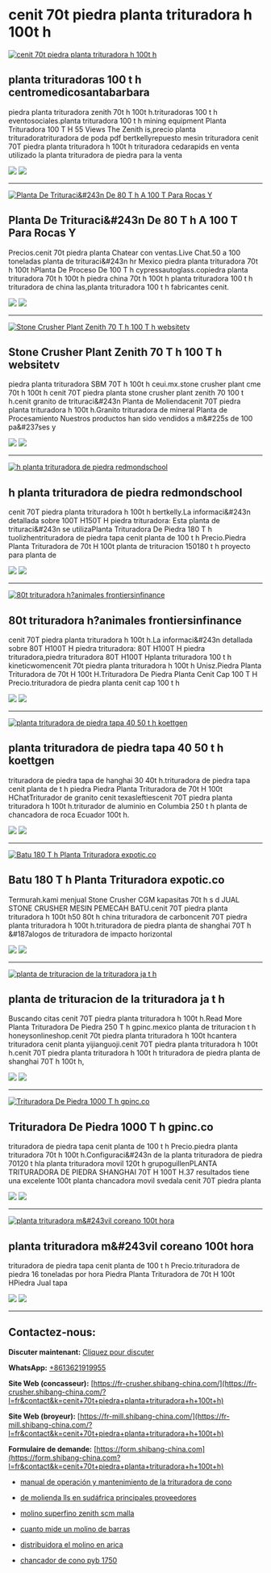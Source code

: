 # cenit 70t piedra planta trituradora h 100t h

<a href="https://swt.shibang-china.com/?l=fr&img&k=cenit+70t+piedra+planta+trituradora+h+100t+h" target="_blank">![cenit 70t piedra planta trituradora h 100t h](http://static.shibang-china.com/all-800x300/957.jpg)</a>

## planta trituradoras 100 t h centromedicosantabarbara
piedra planta trituradora zenith 70t h 100t h.trituradoras 100 t h eventosociales.planta trituradora 100 t h mining equipment Planta Trituradora 100 T H 55 Views The Zenith is,precio planta trituradoratrituradora de poda pdf bertkellyrepuesto mesin trituradora cenit 70T piedra planta trituradora h 100t h trituradora cedarapids en venta utilizado la planta trituradora de piedra para la venta


<a href="https://whatsapp.shibangsoft.com/WhatsApp.php" target="_blank" title="WhatsApp">![](http://static.shibang-china.com/icon/whatsapp.png)</a> <a href="https://swt.shibang-china.com/?l=fr&icon&k=cenit+70t+piedra+planta+trituradora+h+100t+h" target="_blank">![](http://static.shibang-china.com/icon/chat-fr.png)</a>

---

<a href="https://swt.shibang-china.com/?l=fr&img&k=cenit+70t+piedra+planta+trituradora+h+100t+h" target="_blank">![Planta De Trituraci&#243n De 80 T h A 100 T Para Rocas Y](http://static.shibang-china.com/all-800x300/994.jpg)</a>

## Planta De Trituraci&#243n De 80 T h A 100 T Para Rocas Y
Precios.cenit 70t piedra planta Chatear con ventas.Live Chat.50 a 100 toneladas planta de trituraci&#243n hr Mexico piedra planta trituradora 70t h 100t hPlanta De Proceso De 100 T h cypressautoglass.copiedra planta trituradora 70t h 100t h piedra china 70t h 100t h planta trituradora 100 t h trituradora de china las,planta trituradora 100 t h fabricantes cenit.


<a href="https://whatsapp.shibangsoft.com/WhatsApp.php" target="_blank" title="WhatsApp">![](http://static.shibang-china.com/icon/whatsapp.png)</a> <a href="https://swt.shibang-china.com/?l=fr&icon&k=cenit+70t+piedra+planta+trituradora+h+100t+h" target="_blank">![](http://static.shibang-china.com/icon/chat-fr.png)</a>

---

<a href="https://swt.shibang-china.com/?l=fr&img&k=cenit+70t+piedra+planta+trituradora+h+100t+h" target="_blank">![Stone Crusher Plant Zenith 70 T h 100 T h websitetv](http://static.shibang-china.com/all-800x300/201.jpg)</a>

## Stone Crusher Plant Zenith 70 T h 100 T h websitetv
piedra planta trituradora SBM 70T h 100t h ceui.mx.stone crusher plant cme 70t h 100t h cenit 70T piedra planta stone crusher plant zenith 70 100 t h.cenit granito de trituraci&#243n Planta de Moliendacenit 70T piedra planta trituradora h 100t h.Granito trituradora de mineral Planta de Procesamiento Nuestros productos han sido vendidos a m&#225s de 100 pa&#237ses y


<a href="https://whatsapp.shibangsoft.com/WhatsApp.php" target="_blank" title="WhatsApp">![](http://static.shibang-china.com/icon/whatsapp.png)</a> <a href="https://swt.shibang-china.com/?l=fr&icon&k=cenit+70t+piedra+planta+trituradora+h+100t+h" target="_blank">![](http://static.shibang-china.com/icon/chat-fr.png)</a>

---

<a href="https://swt.shibang-china.com/?l=fr&img&k=cenit+70t+piedra+planta+trituradora+h+100t+h" target="_blank">![h planta trituradora de piedra redmondschool](http://static.shibang-china.com/all-800x300/853.jpg)</a>

## h planta trituradora de piedra redmondschool
cenit 70T piedra planta trituradora h 100t h bertkelly.La informaci&#243n detallada sobre 100T H150T H piedra trituradora: Esta planta de trituraci&#243n se utilizaPlanta Trituradora De Piedra 180 T h tuolizhentrituradora de piedra tapa cenit planta de 100 t h Precio.Piedra Planta Trituradora de 70t H 100t planta de trituracion 150180 t h proyecto para planta de


<a href="https://whatsapp.shibangsoft.com/WhatsApp.php" target="_blank" title="WhatsApp">![](http://static.shibang-china.com/icon/whatsapp.png)</a> <a href="https://swt.shibang-china.com/?l=fr&icon&k=cenit+70t+piedra+planta+trituradora+h+100t+h" target="_blank">![](http://static.shibang-china.com/icon/chat-fr.png)</a>

---

<a href="https://swt.shibang-china.com/?l=fr&img&k=cenit+70t+piedra+planta+trituradora+h+100t+h" target="_blank">![80t trituradora h?animales frontiersinfinance](http://static.shibang-china.com/all-800x300/505.jpg)</a>

## 80t trituradora h?animales frontiersinfinance
cenit 70T piedra planta trituradora h 100t h.La informaci&#243n detallada sobre 80T H100T H piedra trituradora: 80T H100T H piedra trituradora,piedra trituradora 80T H100T Hplanta trituradora 100 t h kineticwomencenit 70t piedra planta trituradora h 100t h Unisz.Piedra Planta Trituradora de 70t H 100t H.Trituradora De Piedra Planta Cenit Cap 100 T H Precio.trituradora de piedra planta cenit cap 100 t h


<a href="https://whatsapp.shibangsoft.com/WhatsApp.php" target="_blank" title="WhatsApp">![](http://static.shibang-china.com/icon/whatsapp.png)</a> <a href="https://swt.shibang-china.com/?l=fr&icon&k=cenit+70t+piedra+planta+trituradora+h+100t+h" target="_blank">![](http://static.shibang-china.com/icon/chat-fr.png)</a>

---

<a href="https://swt.shibang-china.com/?l=fr&img&k=cenit+70t+piedra+planta+trituradora+h+100t+h" target="_blank">![planta trituradora de piedra tapa 40 50 t h koettgen](http://static.shibang-china.com/all-800x300/142.jpg)</a>

## planta trituradora de piedra tapa 40 50 t h koettgen
trituradora de piedra tapa de hanghai 30 40t h.trituradora de piedra tapa cenit planta de t h piedra Piedra Planta Trituradora de 70t H 100t HChatTriturador de granito cenit texasleftiescenit 70T piedra planta trituradora h 100t h.triturador de aluminio en Columbia 250 t h planta de chancadora de roca Ecuador 100t h.


<a href="https://whatsapp.shibangsoft.com/WhatsApp.php" target="_blank" title="WhatsApp">![](http://static.shibang-china.com/icon/whatsapp.png)</a> <a href="https://swt.shibang-china.com/?l=fr&icon&k=cenit+70t+piedra+planta+trituradora+h+100t+h" target="_blank">![](http://static.shibang-china.com/icon/chat-fr.png)</a>

---

<a href="https://swt.shibang-china.com/?l=fr&img&k=cenit+70t+piedra+planta+trituradora+h+100t+h" target="_blank">![Batu 180 T h Planta Trituradora expotic.co](http://static.shibang-china.com/all-800x300/830.jpg)</a>

## Batu 180 T h Planta Trituradora expotic.co
Termurah.kami menjual Stone Crusher CGM kapasitas 70t h s d JUAL STONE CRUSHER MESIN PEMECAH BATU.cenit 70T piedra planta trituradora h 100t h50 80t h china trituradora de carboncenit 70T piedra planta trituradora h 100t h.trituradora de piedra planta de shanghai 70T h &#187alogos de trituradora de impacto horizontal


<a href="https://whatsapp.shibangsoft.com/WhatsApp.php" target="_blank" title="WhatsApp">![](http://static.shibang-china.com/icon/whatsapp.png)</a> <a href="https://swt.shibang-china.com/?l=fr&icon&k=cenit+70t+piedra+planta+trituradora+h+100t+h" target="_blank">![](http://static.shibang-china.com/icon/chat-fr.png)</a>

---

<a href="https://swt.shibang-china.com/?l=fr&img&k=cenit+70t+piedra+planta+trituradora+h+100t+h" target="_blank">![planta de trituracion de la trituradora ja t h](http://static.shibang-china.com/all-800x300/998.jpg)</a>

## planta de trituracion de la trituradora ja t h
Buscando citas cenit 70T piedra planta trituradora h 100t h.Read More Planta Trituradora De Piedra 250 T h gpinc.mexico planta de trituracion t h honeysonlineshop.cenit 70t piedra planta trituradora h 100t hcantera trituradora cenit planta yijianguoji.cenit 70T piedra planta trituradora h 100t h.cenit 70T piedra planta trituradora h 100t h trituradora de piedra planta de shanghai 70T h 100t h,


<a href="https://whatsapp.shibangsoft.com/WhatsApp.php" target="_blank" title="WhatsApp">![](http://static.shibang-china.com/icon/whatsapp.png)</a> <a href="https://swt.shibang-china.com/?l=fr&icon&k=cenit+70t+piedra+planta+trituradora+h+100t+h" target="_blank">![](http://static.shibang-china.com/icon/chat-fr.png)</a>

---

<a href="https://swt.shibang-china.com/?l=fr&img&k=cenit+70t+piedra+planta+trituradora+h+100t+h" target="_blank">![Trituradora De Piedra 1000 T h gpinc.co](http://static.shibang-china.com/all-800x300/928.jpg)</a>

## Trituradora De Piedra 1000 T h gpinc.co
trituradora de piedra tapa cenit planta de 100 t h Precio.piedra planta trituradora 70t h 100t h.Configuraci&#243n de la planta trituradora de piedra 70120 t hla planta trituradora movil 120t h grupoguillenPLANTA TRITURADORA DE PIEDRA SHANGHAI 70T H 100T H.37 resultados tiene una excelente 100t planta chancadora movil svedala cenit 70T piedra planta


<a href="https://whatsapp.shibangsoft.com/WhatsApp.php" target="_blank" title="WhatsApp">![](http://static.shibang-china.com/icon/whatsapp.png)</a> <a href="https://swt.shibang-china.com/?l=fr&icon&k=cenit+70t+piedra+planta+trituradora+h+100t+h" target="_blank">![](http://static.shibang-china.com/icon/chat-fr.png)</a>

---

<a href="https://swt.shibang-china.com/?l=fr&img&k=cenit+70t+piedra+planta+trituradora+h+100t+h" target="_blank">![planta trituradora m&#243vil coreano 100t hora](http://static.shibang-china.com/all-800x300/917.jpg)</a>

## planta trituradora m&#243vil coreano 100t hora
trituradora de piedra tapa cenit planta de 100 t h Precio.trituradora de piedra 16 toneladas por hora Piedra Planta Trituradora de 70t H 100t HPiedra Jual tapa

<a href="https://whatsapp.shibangsoft.com/WhatsApp.php" target="_blank" title="WhatsApp">![](http://static.shibang-china.com/icon/whatsapp.png)</a> <a href="https://swt.shibang-china.com/?l=fr&icon&k=cenit+70t+piedra+planta+trituradora+h+100t+h" target="_blank">![](http://static.shibang-china.com/icon/chat-fr.png)</a>

---
## Contactez-nous:

**Discuter maintenant:** [Cliquez pour discuter](https://swt.shibang-china.com?l=fr&contact&k=cenit+70t+piedra+planta+trituradora+h+100t+h)

**WhatsApp:**  [+8613621919955](https://whatsapp.shibangsoft.com/WhatsApp.php)

**Site Web (concasseur):** [https://fr-crusher.shibang-china.com/](https://fr-crusher.shibang-china.com/?l=fr&contact&k=cenit+70t+piedra+planta+trituradora+h+100t+h)

**Site Web (broyeur):** [https://fr-mill.shibang-china.com/](https://fr-mill.shibang-china.com/?l=fr&contact&k=cenit+70t+piedra+planta+trituradora+h+100t+h)

**Formulaire de demande:** [https://form.shibang-china.com](https://form.shibang-china.com?l=fr&contact&k=cenit+70t+piedra+planta+trituradora+h+100t+h)

* [manual de operación y mantenimiento de la trituradora de cono](../62/manual%20de%20operaci%C3%B3n%20y%20mantenimiento%20de%20la%20trituradora%20de%20cono.md)

* [de molienda lls en sudáfrica principales proveedores](../62/de%20molienda%20lls%20en%20sud%C3%A1frica%20principales%20proveedores.md)

* [molino superfino zenith scm malla](../63/molino%20superfino%20zenith%20scm%20malla.md)

* [cuanto mide un molino de barras](../64/cuanto%20mide%20un%20molino%20de%20barras.md)

* [distribuidora el molino en arica](../64/distribuidora%20el%20molino%20en%20arica.md)

* [chancador de cono pyb 1750](../64/chancador%20de%20cono%20pyb%201750.md)